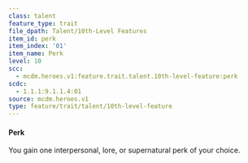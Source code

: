 ```yaml
---
class: talent
feature_type: trait
file_dpath: Talent/10th-Level Features
item_id: perk
item_index: '01'
item_name: Perk
level: 10
scc:
  - mcdm.heroes.v1:feature.trait.talent.10th-level-feature:perk
scdc:
  - 1.1.1:9.1.1.4:01
source: mcdm.heroes.v1
type: feature/trait/talent/10th-level-feature
---
```


#### Perk

You gain one interpersonal, lore, or supernatural perk of your choice.
